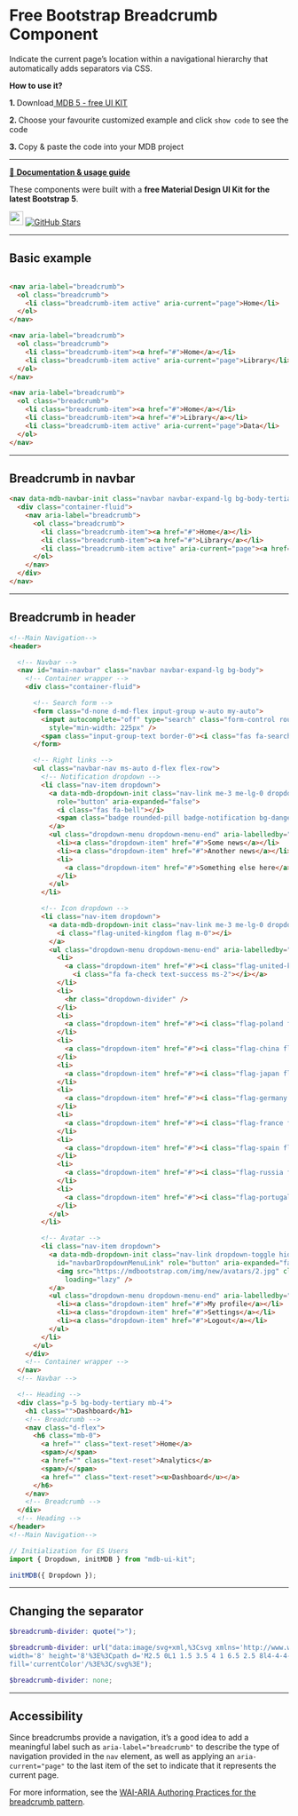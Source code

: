 # Free Bootstrap Breadcrumb Component

Indicate the current page’s location within a navigational hierarchy that automatically adds separators via CSS.

<p><strong>How to use it?</strong></p>
<p class="mb-2">
<strong>1. </strong>Download<a target="_blank" href="https://mdbootstrap.com/docs/standard/"> MDB 5 - free UI KIT</a></p>
<p class="mb-2"><strong>2. </strong>Choose your favourite customized example and click <code>show code</code> to see the code</p>
<p class="mb-3"><strong>3. </strong>Copy & paste the code into your MDB project</p>

--------------------

[📄 **Documentation & usage guide**](https://mdbootstrap.com/docs/standard/navigation/breadcrumb/)

These components were built with a **free Material Design UI Kit for the latest Bootstrap 5**.

<img height="25" src="https://mdbootstrap.com/img/Marketing/general/logo/medium/mdb-r.png">  [![GitHub Stars](https://img.shields.io/github/stars/mdbootstrap/mdb-ui-kit?label=Star%20now&style=social)](https://github.com/mdbootstrap/mdb-ui-kit/)

---------------------

 <h2 class="mb-4">Basic example</h2> 
 
```html

<nav aria-label="breadcrumb">
  <ol class="breadcrumb">
    <li class="breadcrumb-item active" aria-current="page">Home</li>
  </ol>
</nav>

<nav aria-label="breadcrumb">
  <ol class="breadcrumb">
    <li class="breadcrumb-item"><a href="#">Home</a></li>
    <li class="breadcrumb-item active" aria-current="page">Library</li>
  </ol>
</nav>

<nav aria-label="breadcrumb">
  <ol class="breadcrumb">
    <li class="breadcrumb-item"><a href="#">Home</a></li>
    <li class="breadcrumb-item"><a href="#">Library</a></li>
    <li class="breadcrumb-item active" aria-current="page">Data</li>
  </ol>
</nav>

```

 
 <hr class="my-5">
 
 <h2 class="mb-4">Breadcrumb in navbar</h2> 
 
```html
<nav data-mdb-navbar-init class="navbar navbar-expand-lg bg-body-tertiary">
  <div class="container-fluid">
    <nav aria-label="breadcrumb">
      <ol class="breadcrumb">
        <li class="breadcrumb-item"><a href="#">Home</a></li>
        <li class="breadcrumb-item"><a href="#">Library</a></li>
        <li class="breadcrumb-item active" aria-current="page"><a href="#">Data</a></li>
      </ol>
    </nav>
  </div>
</nav>
```

 <hr class="my-5">
 
 <h2 class="mb-4">Breadcrumb in header
</h2> 
 
```html
<!--Main Navigation-->
<header>

  <!-- Navbar -->
  <nav id="main-navbar" class="navbar navbar-expand-lg bg-body">
    <!-- Container wrapper -->
    <div class="container-fluid">

      <!-- Search form -->
      <form class="d-none d-md-flex input-group w-auto my-auto">
        <input autocomplete="off" type="search" class="form-control rounded" placeholder='Search (ctrl + "/" to focus)'
          style="min-width: 225px" />
        <span class="input-group-text border-0"><i class="fas fa-search"></i></span>
      </form>

      <!-- Right links -->
      <ul class="navbar-nav ms-auto d-flex flex-row">
        <!-- Notification dropdown -->
        <li class="nav-item dropdown">
          <a data-mdb-dropdown-init class="nav-link me-3 me-lg-0 dropdown-toggle hidden-arrow" href="#" id="navbarDropdownMenuLink"
            role="button" aria-expanded="false">
            <i class="fas fa-bell"></i>
            <span class="badge rounded-pill badge-notification bg-danger">1</span>
          </a>
          <ul class="dropdown-menu dropdown-menu-end" aria-labelledby="navbarDropdownMenuLink">
            <li><a class="dropdown-item" href="#">Some news</a></li>
            <li><a class="dropdown-item" href="#">Another news</a></li>
            <li>
              <a class="dropdown-item" href="#">Something else here</a>
            </li>
          </ul>
        </li>

        <!-- Icon dropdown -->
        <li class="nav-item dropdown">
          <a data-mdb-dropdown-init class="nav-link me-3 me-lg-0 dropdown-toggle hidden-arrow" href="#" id="navbarDropdown" role="button" aria-expanded="false">
            <i class="flag-united-kingdom flag m-0"></i>
          </a>
          <ul class="dropdown-menu dropdown-menu-end" aria-labelledby="navbarDropdown">
            <li>
              <a class="dropdown-item" href="#"><i class="flag-united-kingdom flag"></i>English
                <i class="fa fa-check text-success ms-2"></i></a>
            </li>
            <li>
              <hr class="dropdown-divider" />
            </li>
            <li>
              <a class="dropdown-item" href="#"><i class="flag-poland flag"></i>Polski</a>
            </li>
            <li>
              <a class="dropdown-item" href="#"><i class="flag-china flag"></i>中文</a>
            </li>
            <li>
              <a class="dropdown-item" href="#"><i class="flag-japan flag"></i>日本語</a>
            </li>
            <li>
              <a class="dropdown-item" href="#"><i class="flag-germany flag"></i>Deutsch</a>
            </li>
            <li>
              <a class="dropdown-item" href="#"><i class="flag-france flag"></i>Français</a>
            </li>
            <li>
              <a class="dropdown-item" href="#"><i class="flag-spain flag"></i>Español</a>
            </li>
            <li>
              <a class="dropdown-item" href="#"><i class="flag-russia flag"></i>Русский</a>
            </li>
            <li>
              <a class="dropdown-item" href="#"><i class="flag-portugal flag"></i>Português</a>
            </li>
          </ul>
        </li>

        <!-- Avatar -->
        <li class="nav-item dropdown">
          <a data-mdb-dropdown-init class="nav-link dropdown-toggle hidden-arrow d-flex align-items-center" href="#"
            id="navbarDropdownMenuLink" role="button" aria-expanded="false">
            <img src="https://mdbootstrap.com/img/new/avatars/2.jpg" class="rounded-circle" height="22" alt="Avatar"
              loading="lazy" />
          </a>
          <ul class="dropdown-menu dropdown-menu-end" aria-labelledby="navbarDropdownMenuLink">
            <li><a class="dropdown-item" href="#">My profile</a></li>
            <li><a class="dropdown-item" href="#">Settings</a></li>
            <li><a class="dropdown-item" href="#">Logout</a></li>
          </ul>
        </li>
      </ul>
    </div>
    <!-- Container wrapper -->
  </nav>
  <!-- Navbar -->

  <!-- Heading -->
  <div class="p-5 bg-body-tertiary mb-4">
    <h1 class="">Dashboard</h1>
    <!-- Breadcrumb -->
    <nav class="d-flex">
      <h6 class="mb-0">
        <a href="" class="text-reset">Home</a>
        <span>/</span>
        <a href="" class="text-reset">Analytics</a>
        <span>/</span>
        <a href="" class="text-reset"><u>Dashboard</u></a>
      </h6>
    </nav>
    <!-- Breadcrumb -->
  </div>
  <!-- Heading -->
</header>
<!--Main Navigation-->

```

```javascript
// Initialization for ES Users
import { Dropdown, initMDB } from "mdb-ui-kit";

initMDB({ Dropdown });
```
 <hr class="my-5">
 <h2 class="mb-4">Changing the separator
</h2> 
 
```scss
$breadcrumb-divider: quote(">");

```

```scss
$breadcrumb-divider: url("data:image/svg+xml,%3Csvg xmlns='http://www.w3.org/2000/svg'
width='8' height='8'%3E%3Cpath d='M2.5 0L1 1.5 3.5 4 1 6.5 2.5 8l4-4-4-4z'
fill='currentColor'/%3E%3C/svg%3E");
```

```scss
$breadcrumb-divider: none;
```
 <hr class="my-5">
 
 <h2 class="mb-4">Accessibility</h2> 
 
Since breadcrumbs provide a navigation, it’s a good idea to add a meaningful label such as <code>aria-label="breadcrumb"</code> to describe the type of navigation provided in the <code>nav</code> element, as well as applying an <code>aria-current="page"</code> to the last item of the set to indicate that it represents the current page.

For more information, see the [WAI-ARIA Authoring Practices for the breadcrumb pattern](https://www.w3.org/TR/wai-aria-practices/#breadcrumb).


